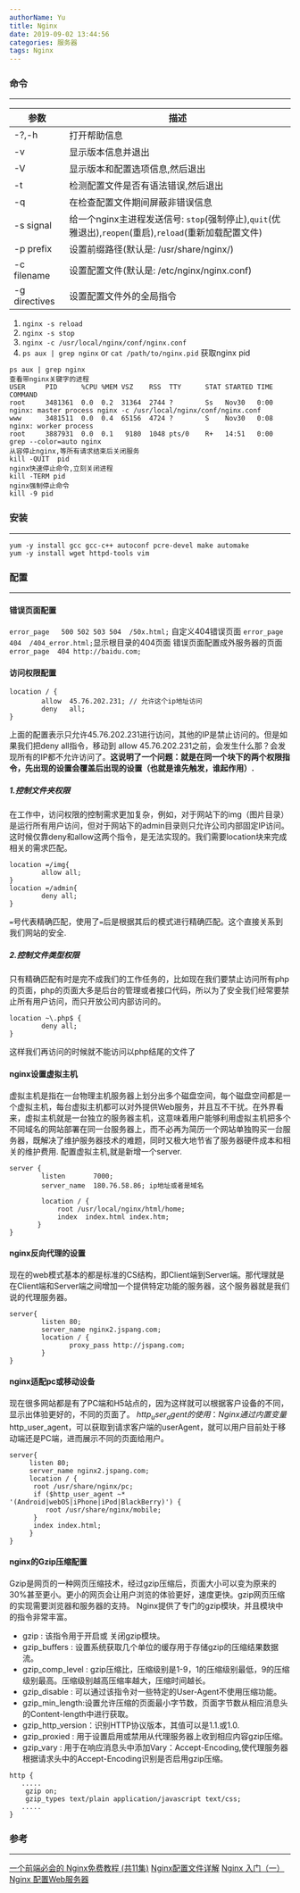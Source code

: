 ```yaml
---
authorName: Yu
title: Nginx
date: 2019-09-02 13:44:56
categories: 服务器
tags: Nginx
---
```


### 命令
--- 
| 参数 | 描述 |
| --- | --- |
| -?,-h| 打开帮助信息 |
| -v | 显示版本信息并退出 |
| -V | 显示版本和配置选项信息,然后退出 |
| -t | 检测配置文件是否有语法错误,然后退出 |
| -q | 在检查配置文件期间屏蔽非错误信息 |
| -s signal | 给一个nginx主进程发送信号: `stop`(强制停止),`quit`(优雅退出),`reopen`(重启),`reload`(重新加载配置文件) |
| -p prefix | 设置前缀路径(默认是: /usr/share/nginx/) | 
| -c filename | 设置配置文件(默认是: /etc/nginx/nginx.conf) | 
| -g directives | 设置配置文件外的全局指令 |

1. `nginx -s reload`
2. `nginx -s stop`
3. `nginx -c /usr/local/nginx/conf/nginx.conf`
4. `ps aux | grep nginx` or `cat /path/to/nginx.pid` 获取nginx pid

```shell
ps aux | grep nginx
查看带nginx关键字的进程
USER     PID      %CPU %MEM VSZ    RSS  TTY      STAT STARTED TIME COMMAND
root     3481361  0.0  0.2  31364  2744 ?        Ss   Nov30   0:00 nginx: master process nginx -c /usr/local/nginx/conf/nginx.conf
www      3481511  0.0  0.4  65156  4724 ?        S    Nov30   0:08 nginx: worker process
root     3887931  0.0  0.1   9180  1048 pts/0    R+   14:51   0:00 grep --color=auto nginx
从容停止nginx,等所有请求结束后关闭服务
kill -QUIT  pid
nginx快速停止命令,立刻关闭进程
kill -TERM pid
nginx强制停止命令
kill -9 pid
```

### 安装
---
```shell
yum -y install gcc gcc-c++ autoconf pcre-devel make automake
yum -y install wget httpd-tools vim
```
### 配置
---
#### 错误页面配置
`error_page   500 502 503 504  /50x.html;`
自定义404错误页面
`error_page 404  /404_error.html;`显示根目录的404页面
错误页面配置成外服务器的页面
`error_page  404 http://baidu.com;`
#### 访问权限配置
```shell
location / {
        allow  45.76.202.231; // 允许这个ip地址访问
        deny   all;
}
```
上面的配置表示只允许45.76.202.231进行访问，其他的IP是禁止访问的。但是如果我们把deny all指令，移动到 allow 45.76.202.231之前，会发生什么那？会发现所有的IP都不允许访问了。**这说明了一个问题：就是在同一个块下的两个权限指令，先出现的设置会覆盖后出现的设置（也就是谁先触发，谁起作用）.**
##### 1.控制文件夹权限
在工作中，访问权限的控制需求更加复杂，例如，对于网站下的img（图片目录）是运行所有用户访问，但对于网站下的admin目录则只允许公司内部固定IP访问。这时候仅靠deny和allow这两个指令，是无法实现的。我们需要location块来完成相关的需求匹配。
```shell
location =/img{
        allow all;
}
location =/admin{
        deny all;
}
```
`=`号代表精确匹配，使用了`=`后是根据其后的模式进行精确匹配。这个直接关系到我们网站的安全.
##### 2.控制文件类型权限
只有精确匹配有时是完不成我们的工作任务的，比如现在我们要禁止访问所有php的页面，php的页面大多是后台的管理或者接口代码，所以为了安全我们经常要禁止所有用户访问，而只开放公司内部访问的。
```shell
location ~\.php$ {
        deny all;
}
```
这样我们再访问的时候就不能访问以php结尾的文件了
#### nginx设置虚拟主机
虚拟主机是指在一台物理主机服务器上划分出多个磁盘空间，每个磁盘空间都是一个虚拟主机，每台虚拟主机都可以对外提供Web服务，并且互不干扰。在外界看来，虚拟主机就是一台独立的服务器主机，这意味着用户能够利用虚拟主机把多个不同域名的网站部署在同一台服务器上，而不必再为简历一个网站单独购买一台服务器，既解决了维护服务器技术的难题，同时又极大地节省了服务器硬件成本和相关的维护费用.
配置虚拟主机,就是新增一个server.
```shell
server {
        listen       7000;
        server_name  180.76.58.86; ip地址或者是域名

        location / {
		    root /usr/local/nginx/html/home;
		    index  index.html index.htm;
	   }
}
```

#### nginx反向代理的设置
现在的web模式基本的都是标准的CS结构，即Client端到Server端。那代理就是在Client端和Server端之间增加一个提供特定功能的服务器，这个服务器就是我们说的代理服务器。
```shell
server{
        listen 80;
        server_name nginx2.jspang.com;
        location / {
               proxy_pass http://jspang.com;
        }
}
```
#### nginx适配pc或移动设备
现在很多网站都是有了PC端和H5站点的，因为这样就可以根据客户设备的不同，显示出体验更好的，不同的页面了。
$http_user_agent的使用：
Nginx通过内置变量$http_user_agent，可以获取到请求客户端的userAgent，就可以用户目前处于移动端还是PC端，进而展示不同的页面给用户。
```shell
server{
     listen 80;
     server_name nginx2.jspang.com;
     location / {
      root /usr/share/nginx/pc;
      if ($http_user_agent ~* '(Android|webOS|iPhone|iPod|BlackBerry)') {
         root /usr/share/nginx/mobile;
      }
      index index.html;
     }
}
```

#### nginx的Gzip压缩配置
Gzip是网页的一种网页压缩技术，经过gzip压缩后，页面大小可以变为原来的30%甚至更小。更小的网页会让用户浏览的体验更好，速度更快。gzip网页压缩的实现需要浏览器和服务器的支持。
Nginx提供了专门的gzip模块，并且模块中的指令非常丰富。
- gzip : 该指令用于开启或 关闭gzip模块。
- gzip_buffers : 设置系统获取几个单位的缓存用于存储gzip的压缩结果数据流。
- gzip_comp_level : gzip压缩比，压缩级别是1-9，1的压缩级别最低，9的压缩级别最高。压缩级别越高压缩率越大，压缩时间越长。
- gzip_disable : 可以通过该指令对一些特定的User-Agent不使用压缩功能。
- gzip_min_length:设置允许压缩的页面最小字节数，页面字节数从相应消息头的Content-length中进行获取。
- gzip_http_version：识别HTTP协议版本，其值可以是1.1.或1.0.
- gzip_proxied : 用于设置启用或禁用从代理服务器上收到相应内容gzip压缩。
- gzip_vary : 用于在响应消息头中添加Vary：Accept-Encoding,使代理服务器根据请求头中的Accept-Encoding识别是否启用gzip压缩。

```shell
http {
   .....
    gzip on;
    gzip_types text/plain application/javascript text/css;
   .....
}
```
### 参考
---
[一个前端必会的 Nginx免费教程 (共11集)](https://jspang.com/detailed?id=39)
[Nginx配置文件详解](https://www.cnblogs.com/54chensongxia/p/12938929.html)
[Nginx 入门（一）Nginx 配置Web服务器](https://www.jianshu.com/p/734ef8e5a712)